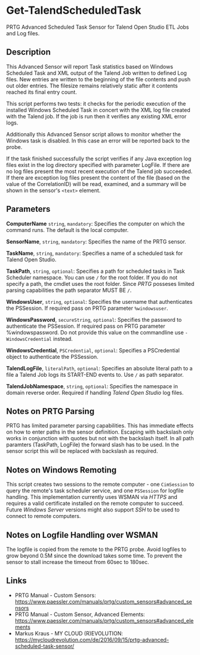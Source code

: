 # Get-TalendScheduledTask

PRTG Advanced Scheduled Task Sensor for Talend Open Studio ETL Jobs and Log files.

## Description

This Advanced Sensor will report Task statistics based on Windows Scheduled Task
and XML output of the Talend Job written to defined Log files.
New entries are written to the beginning of the file contents and push out older
entries. The filesize remains relatively static after it contents reached its final entry count.

This script performs two tests: it checks for the periodic execution of the installed Windows Scheduled Task in concert with the XML log file created with the Talend job. If the job is run then it verifies any existing XML error logs.

Additionally this Advanced Sensor script allows to monitor whether the Windows task is disabled. In this case an error will be reported back to the probe.

If the task finished successfully the script verifies if any Java exception log files exist in the log directory specified with parameter LogFile. If there are no log files present the most recent execution of the Talend job succeeded. If there are exception log files present the content of the file (based on the value of the CorrelationID) will be read, examined, and a summary will be shown in the sensor's `<text>` element.
 
## Parameters

**ComputerName** `string`, `mandatory`:
    Specifies the computer on which the command runs. The default is the local computer.

**SensorName**, `string`, `mandatory`:
    Specifies the name of the PRTG sensor.

**TaskName**, `string`, `mandatory`:
    Specifies a name of a scheduled task for Talend Open Studio.

**TaskPath**, `string`, `optional`:
    Specifies a path for scheduled tasks in Task Scheduler namespace. You can use `/` for the root folder. If you do not specify a path, the cmdlet uses the root folder. Since _PRTG_ posseses limited parsing capabilities the path separator MUST BE `/`.

**WindowsUser**, `string`, `optional`:
    Specifies the username that authenticates the PSSession. If required pass
    on PRTG parameter `%windowsuser`.

**WindowsPassword**, `secureString`, `optional`:
    Specifies the password to authenticate the PSSession. If required pass on PRTG
    parameter %windowspassword. Do not provide this value on the commandline
    use `-WindowsCredential` instead.

**WindowsCredential**, `PSCredential`, `optional`:
    Specifies a PSCredential object to authenticate the PSSession.

**TalendLogFile**, `literalPath`, `optional`:
    Specifies an absolute literal path to a file a Talend Job logs its START-END events to. Use `/` as path separator.

**TalendJobNamespace**, `string`, `optional`:
    Specifies the namespace in domain reverse order. Required if handling _Talend Open Studio_ log files.

## Notes on PRTG Parsing

PRTG has limited parameter parsing capabilities. This has immediate effects on how to enter paths in the sensor definition. Escaping with backslash only works in conjunction with quotes but not with the backslash itself. In all path paramters (TaskPath, LogFile) the forward slash has to be used. In the sensor script this will be replaced with backslash as required.

## Notes on Windows Remoting

This script creates two sessions to the remote computer - one `CimSession` to query the remote's task scheduler service, and one `PSSession` for logfile handling. This implementation currently uses WSMAN via _HTTPS_ and requires a valid certificate installed on the remote computer to succeed. Future _Windows Server_ versions might also support _SSH_ to be used to connect to remote computers.

## Notes on Logfile Handling over WSMAN

The logfile is copied from the remote to the PRTG probe. Avoid logfiles to grow beyond 0.5M since the download takes some time. To prevent the sensor to stall increase the timeout from 60sec to 180sec.

## Links

* PRTG Manual - Custom Sensors: <https://www.paessler.com/manuals/prtg/custom_sensors#advanced_sensors>
* PRTG Manual - Custom Sensor, Advanced Elements: <https://www.paessler.com/manuals/prtg/custom_sensors#advanced_elements>
* Markus Kraus - MY CLOUD (R)EVOLUTION: <https://mycloudrevolution.com/de/2016/09/15/prtg-advanced-scheduled-task-sensor/>

